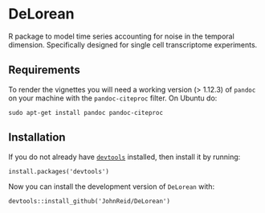 DeLorean
========

R package to model time series accounting for noise in the temporal dimension.
Specifically designed for single cell transcriptome experiments.



Requirements
------------

To render the vignettes you will need a working version (> 1.12.3) of `pandoc` on your machine with the
`pandoc-citeproc` filter. On Ubuntu do:

    sudo apt-get install pandoc pandoc-citeproc



Installation
------------

If you do not already have [`devtools`](https://github.com/hadley/devtools)
installed, then install it by running:

    install.packages('devtools')

Now you can install the development version of `DeLorean` with:

    devtools::install_github('JohnReid/DeLorean')

